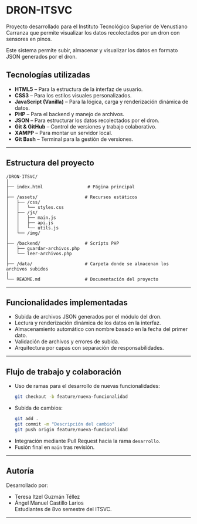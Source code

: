 
# DRON-ITSVC

Proyecto desarrollado para el Instituto Tecnológico Superior de Venustiano Carranza que permite visualizar los datos recolectados por un dron con sensores en pinos.

Este sistema permite subir, almacenar y visualizar los datos en formato JSON generados por el dron.

## Tecnologías utilizadas

- **HTML5** – Para la estructura de la interfaz de usuario.
- **CSS3** – Para los estilos visuales personalizados.
- **JavaScript (Vanilla)** – Para la lógica, carga y renderización dinámica de datos.
- **PHP** – Para el backend y manejo de archivos.
- **JSON** – Para estructurar los datos recolectados por el dron.
- **Git & GitHub** – Control de versiones y trabajo colaborativo.
- **XAMPP** – Para montar un servidor local.
- **Git Bash** – Terminal para la gestión de versiones.

---

##  Estructura del proyecto

```
/DRON-ITSVC/
│
├── index.html                 # Página principal
│
├── /assets/                  # Recursos estáticos
│   ├── /css/
│   │   └── styles.css
│   ├── /js/
│   │   ├── main.js
│   │   ├── api.js
│   │   └── utils.js
│   └── /img/
│
├── /backend/                 # Scripts PHP
│   ├── guardar-archivos.php
│   └── leer-archivos.php
│
├── /data/                    # Carpeta donde se almacenan los archivos subidos
│
└── README.md                 # Documentación del proyecto
```

---

## Funcionalidades implementadas

- Subida de archivos JSON generados por el módulo del dron.
- Lectura y renderización dinámica de los datos en la interfaz.
- Almacenamiento automático con nombre basado en la fecha del primer dato.
- Validación de archivos y errores de subida.
- Arquitectura por capas con separación de responsabilidades.

---

## Flujo de trabajo y colaboración

- Uso de ramas para el desarrollo de nuevas funcionalidades:
  ```bash
  git checkout -b feature/nueva-funcionalidad
  ```
- Subida de cambios:
  ```bash
  git add .
  git commit -m "Descripción del cambio"
  git push origin feature/nueva-funcionalidad
  ```
- Integración mediante Pull Request hacia la rama `desarrollo`.
- Fusión final en `main` tras revisión.

---

## Autoría

Desarrollado por:
- Teresa Itzel Guzmán Téllez
- Ángel Manuel Castillo Larios  
Estudiantes de 8vo semestre del ITSVC.

---
